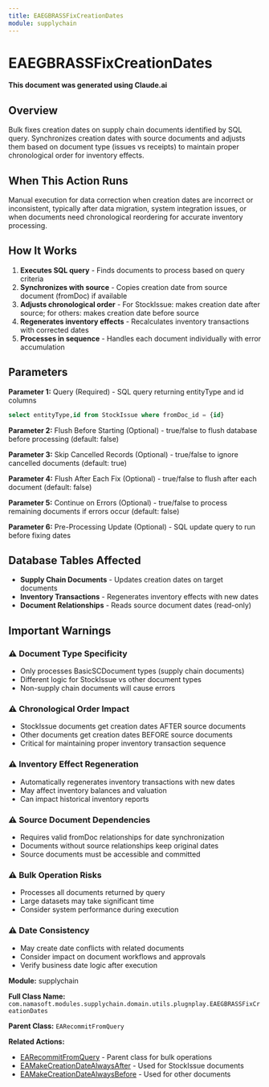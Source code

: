 ```yaml
---
title: EAEGBRASSFixCreationDates
module: supplychain
---
```



<div class='entity-flows'>

# EAEGBRASSFixCreationDates

**This document was generated using Claude.ai**

## Overview

Bulk fixes creation dates on supply chain documents identified by SQL query. Synchronizes creation dates with source documents and adjusts them based on document type (issues vs receipts) to maintain proper chronological order for inventory effects.

## When This Action Runs

Manual execution for data correction when creation dates are incorrect or inconsistent, typically after data migration, system integration issues, or when documents need chronological reordering for accurate inventory processing.

## How It Works

1. **Executes SQL query** - Finds documents to process based on query criteria
2. **Synchronizes with source** - Copies creation date from source document (fromDoc) if available
3. **Adjusts chronological order** - For StockIssue: makes creation date after source; for others: makes creation date before source
4. **Regenerates inventory effects** - Recalculates inventory transactions with corrected dates
5. **Processes in sequence** - Handles each document individually with error accumulation

## Parameters

**Parameter 1:** Query (Required) - SQL query returning entityType and id columns

```sql
select entityType,id from StockIssue where fromDoc_id = {id}
```

**Parameter 2:** Flush Before Starting (Optional) - true/false to flush database before processing (default: false)

**Parameter 3:** Skip Cancelled Records (Optional) - true/false to ignore cancelled documents (default: true)

**Parameter 4:** Flush After Each Fix (Optional) - true/false to flush after each document (default: false)

**Parameter 5:** Continue on Errors (Optional) - true/false to process remaining documents if errors occur (default: false)

**Parameter 6:** Pre-Processing Update (Optional) - SQL update query to run before fixing dates

## Database Tables Affected

- **Supply Chain Documents** - Updates creation dates on target documents
- **Inventory Transactions** - Regenerates inventory effects with new dates
- **Document Relationships** - Reads source document dates (read-only)

## Important Warnings

### ⚠️ Document Type Specificity
- Only processes BasicSCDocument types (supply chain documents)
- Different logic for StockIssue vs other document types
- Non-supply chain documents will cause errors

### ⚠️ Chronological Order Impact
- StockIssue documents get creation dates AFTER source documents
- Other documents get creation dates BEFORE source documents
- Critical for maintaining proper inventory transaction sequence

### ⚠️ Inventory Effect Regeneration
- Automatically regenerates inventory transactions with new dates
- May affect inventory balances and valuation
- Can impact historical inventory reports

### ⚠️ Source Document Dependencies
- Requires valid fromDoc relationships for date synchronization
- Documents without source relationships keep original dates
- Source documents must be accessible and committed

### ⚠️ Bulk Operation Risks
- Processes all documents returned by query
- Large datasets may take significant time
- Consider system performance during execution

### ⚠️ Date Consistency
- May create date conflicts with related documents
- Consider impact on document workflows and approvals
- Verify business date logic after execution

**Module:** supplychain

**Full Class Name:** `com.namasoft.modules.supplychain.domain.utils.plugnplay.EAEGBRASSFixCreationDates`

**Parent Class:** `EARecommitFromQuery`

**Related Actions:**
- [EARecommitFromQuery](../core/EARecommitFromQuery.md) - Parent class for bulk operations
- [EAMakeCreationDateAlwaysAfter](EAMakeCreationDateAlwaysAfter.md) - Used for StockIssue documents
- [EAMakeCreationDateAlwaysBefore](EAMakeCreationDateAlwaysBefore.md) - Used for other documents


</div>

